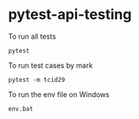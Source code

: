 # pytest-api-testing

To run all tests

`pytest`

To run test cases by mark

`pytest -m tcid29`

To run the env file on Windows

`env.bat`